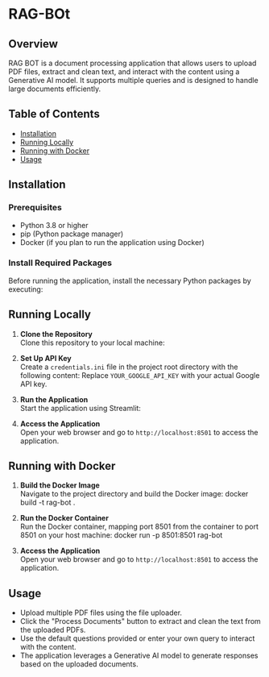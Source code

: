 # RAG-BOt

## Overview
RAG BOT is a document processing application that allows users to upload PDF files, extract and clean text, and interact with the content using a Generative AI model. It supports multiple queries and is designed to handle large documents efficiently.

## Table of Contents
- [Installation](#installation)
- [Running Locally](#running-locally)
- [Running with Docker](#running-with-docker)
- [Usage](#usage)


## Installation

### Prerequisites
- Python 3.8 or higher
- pip (Python package manager)
- Docker (if you plan to run the application using Docker)

### Install Required Packages
Before running the application, install the necessary Python packages by executing:


## Running Locally

1. **Clone the Repository**  
   Clone this repository to your local machine:

2. **Set Up API Key**  
Create a `credentials.ini` file in the project root directory with the following content:
Replace `YOUR_GOOGLE_API_KEY` with your actual Google API key.

3. **Run the Application**  
Start the application using Streamlit:

4. **Access the Application**  
Open your web browser and go to `http://localhost:8501` to access the application.

## Running with Docker

1. **Build the Docker Image**  
Navigate to the project directory and build the Docker image:
docker build -t rag-bot .


2. **Run the Docker Container**  
Run the Docker container, mapping port 8501 from the container to port 8501 on your host machine:
docker run -p 8501:8501 rag-bot

3. **Access the Application**  
Open your web browser and go to `http://localhost:8501` to access the application.

## Usage

- Upload multiple PDF files using the file uploader.
- Click the "Process Documents" button to extract and clean the text from the uploaded PDFs.
- Use the default questions provided or enter your own query to interact with the content.
- The application leverages a Generative AI model to generate responses based on the uploaded documents.


